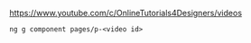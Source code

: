 

https://www.youtube.com/c/OnlineTutorials4Designers/videos

```
ng g component pages/p-<video id>
```